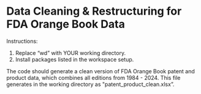 # Data Cleaning & Restructuring for FDA Orange Book Data

Instructions:
1. Replace “wd” with YOUR working directory.
2. Install packages listed in the workspace setup.

The code should generate a clean version of FDA Orange Book patent and product data, which combines all editions from 1984 - 2024. This file generates in the working directory as "patent_product_clean.xlsx”.